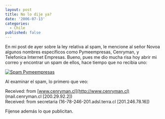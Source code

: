 ```yaml
---
layout: post
title: No lo dije ya?
date: '2006-07-13'
categories:
  - Chile
published: false
---
```


En mi post de ayer sobre la ley relativa al spam, le mencione al señor Novoa algunos nombres específicos como Pymeempresas, Cenryman, y Telefonica Internet Empresas. Bueno, pues me dio mucha risa hoy abrir mi correo y encontrar un spam de ellos, hace tiempo que no recibia uno:

[![Spam Pymeempresas][1]][2]

Al examinar el spam, lo primero que veo:

Received: from [www.cenryman.cl](http://www.cenryman.cl) (mail.cenryman.cl [200.29.92.2])  
 Received: from secretaria (16-78-246-201.adsl.terra.cl [201.246.78.16])

Fijense además lo que publicitan.

[1]: http://img387.imageshack.us/img387/9004/wcam12vz.th.png  
 [2]: http://img387.imageshack.us/img387/9004/wcam12vz.png

